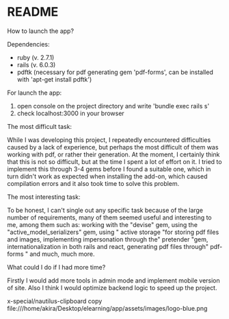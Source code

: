 # README

How to launch the app?

Dependencies:
- ruby (v. 2.7.1)
- rails (v. 6.0.3)
- pdftk (necessary for pdf generating gem 'pdf-forms', can be installed with 'apt-get install pdftk')


For launch the app:

1. open console on the project directory and write 'bundle exec rails s'
2. check localhost:3000 in your browser



The most difficult task:

While I was developing this project, I repeatedly encountered difficulties caused by a lack of experience, but perhaps the most difficult of them was working with pdf, or rather their generation. At the moment, I certainly think that this is not so difficult, but at the time I spent a lot of effort on it. I tried to implement this through 3-4 gems before I found a suitable one, which in turn didn't work as expected when installing the add-on, which caused compilation errors and it also took time to solve this problem.


The most interesting task:

To be honest, I can't single out any specific task because of the large number of requirements, many of them seemed useful and interesting to me, among them such as: working with the "devise" gem, using the "active_model_serializers" gem, using " active storage "for storing pdf files and images, implementing impersonation through the" pretender "gem, internationalization in both rails and react, generating pdf files through" pdf-forms " and much, much more.


What could I do if I had more time?

Firstly I would add more tools in admin mode and implement mobile version of site.
Also I think I would optimize backend logic to speed up the project.

x-special/nautilus-clipboard
copy
file:///home/akira/Desktop/elearning/app/assets/images/logo-blue.png
